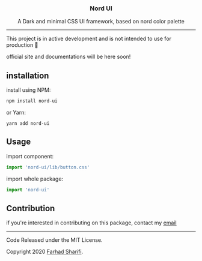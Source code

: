 <center>
    <h3>
        Nord UI
    </h3>
    A Dark and minimal CSS UI framework, based on nord color palette
</center>

<hr>



This project is in active development and is not intended to use for production 🚧

official site and documentations will be here soon!

## installation

install using NPM:

````bash
npm install nord-ui
````

or Yarn:

```
yarn add nord-ui
```

## Usage

import component:

```javascript
import 'nord-ui/lib/button.css'
```

import whole package:

```javascript
import 'nord-ui'
```



## Contribution

if you're interested in contributing on this package, contact my [email](mailto:faradidev@gmail.com)

<hr>



Code Released under the MIT License.

Copyright 2020 [Farhad Sharifi](https://twitter.com/faradivar).

